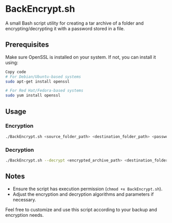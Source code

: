 # BackEncrypt.sh

A small Bash script utility for creating a tar archive of a folder and encrypting/decrypting it with a password stored in a file.

## Prerequisites

Make sure OpenSSL is installed on your system. If not, you can install it using:

```bash
Copy code
# For Debian/Ubuntu-based systems
sudo apt-get install openssl

# For Red Hat/Fedora-based systems
sudo yum install openssl
```

## Usage

### Encryption

```bash
./BackEncrypt.sh <source_folder_path> <destination_folder_path> <password_file>
```

### Decryption

```bash
./BackEncrypt.sh --decrypt <encrypted_archive_path> <destination_folder_path> <password_file>
```

## Notes

- Ensure the script has execution permission (`chmod +x BackEncrypt.sh`).
- Adjust the encryption and decryption algorithms and parameters if necessary.

Feel free to customize and use this script according to your backup and encryption needs.